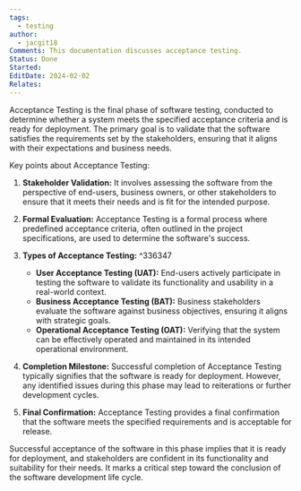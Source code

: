 ```yaml
---
tags:
  - testing
author:
  - jacgit18
Comments: This documentation discusses acceptance testing.
Status: Done
Started: 
EditDate: 2024-02-02
Relates:
---
```

Acceptance Testing is the final phase of software testing, conducted to determine whether a system meets the specified acceptance criteria and is ready for deployment. The primary goal is to validate that the software satisfies the requirements set by the stakeholders, ensuring that it aligns with their expectations and business needs.

Key points about Acceptance Testing:

1. **Stakeholder Validation:** It involves assessing the software from the perspective of end-users, business owners, or other stakeholders to ensure that it meets their needs and is fit for the intended purpose.

2. **Formal Evaluation:** Acceptance Testing is a formal process where predefined acceptance criteria, often outlined in the project specifications, are used to determine the software's success.

3. **Types of Acceptance Testing:** ^336347
   - **User Acceptance Testing (UAT):** End-users actively participate in testing the software to validate its functionality and usability in a real-world context.
   - **Business Acceptance Testing (BAT):** Business stakeholders evaluate the software against business objectives, ensuring it aligns with strategic goals.
   - **Operational Acceptance Testing (OAT):** Verifying that the system can be effectively operated and maintained in its intended operational environment.

4. **Completion Milestone:** Successful completion of Acceptance Testing typically signifies that the software is ready for deployment. However, any identified issues during this phase may lead to reiterations or further development cycles.

5. **Final Confirmation:** Acceptance Testing provides a final confirmation that the software meets the specified requirements and is acceptable for release.

Successful acceptance of the software in this phase implies that it is ready for deployment, and stakeholders are confident in its functionality and suitability for their needs. It marks a critical step toward the conclusion of the software development life cycle.